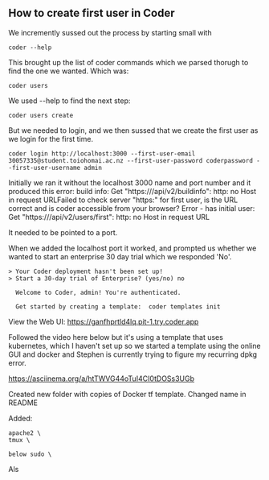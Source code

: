 ## How to create first user in Coder

We incremently sussed out the process by starting small with

```
coder --help
```

This brought up the list of coder commands which we parsed thorugh to find the one we wanted. 
Which was: 

```
coder users
```

We used --help to find the next step:

```
coder users create
```

But we needed to login, and we then sussed that we create the first user as we login for the first time. 

```
coder login http://localhost:3000 --first-user-email 30057335@student.toiohomai.ac.nz --first-user-password coderpassword --first-user-username admin
```

Initially we ran it without the localhost 3000 name and port number and it produced this error:
build info: Get "https:///api/v2/buildinfo": http: no Host in request URLFailed to check server "https:" for first user, is the URL correct and is coder accessible from your browser? Error - has initial user: Get "https:///api/v2/users/first": http: no Host in request URL

It needed to be pointed to a port. 

When we added the localhost port it worked, and prompted us whether we wanted to start an enterprise 30 day trial which we responded 'No'. 
```
> Your Coder deployment hasn't been set up!
> Start a 30-day trial of Enterprise? (yes/no) no
                                                            
  Welcome to Coder, admin! You're authenticated.            
                                                            
  Get started by creating a template:  coder templates init 
```

View the Web UI: https://ganfhprtld4lq.pit-1.try.coder.app 

Followed the video here below but it's using a template that uses kubernetes, which I haven't set up so we started a template using the online GUI and docker and Stephen is currently trying to figure my recurring dpkg error. 

https://asciinema.org/a/htTWVG44oTuI4CI0tDOSs3UGb


Created new folder with copies of Docker tf template. Changed name in README

Added:  

    apache2 \
    tmux \

    below sudo \

Als